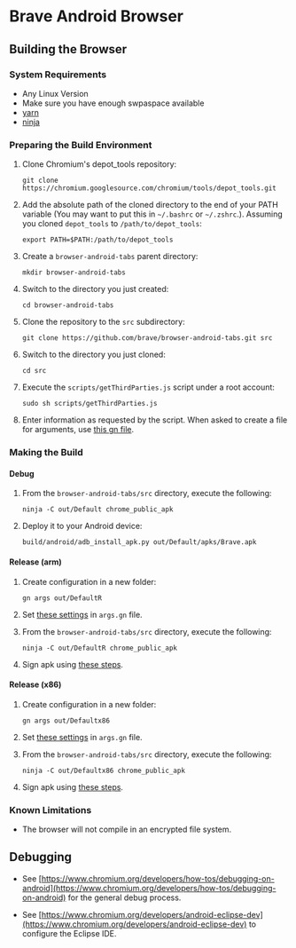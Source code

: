 # Brave Android Browser

## Building the Browser

### System Requirements

- Any Linux Version
- Make sure you have enough swpaspace available
- [yarn](https://yarnpkg.com/lang/en/docs/install/#linux-tab)
- [ninja](https://ninja-build.org/)

### Preparing the Build Environment

1. Clone Chromium's depot_tools repository:

   `git clone https://chromium.googlesource.com/chromium/tools/depot_tools.git`

2. Add the absolute path of the cloned directory to the end of your PATH variable (You may want to put this in `~/.bashrc` or `~/.zshrc`.). Assuming you cloned `depot_tools` to `/path/to/depot_tools`:

   `export PATH=$PATH:/path/to/depot_tools`

3. Create a `browser-android-tabs` parent directory:

   `mkdir browser-android-tabs`

4. Switch to the directory you just created:

   `cd browser-android-tabs`

5. Clone the repository to the `src` subdirectory:

   `git clone https://github.com/brave/browser-android-tabs.git src`

6. Switch to the directory you just cloned:

   `cd src`

7. Execute the `scripts/getThirdParties.js` script under a root account:

   `sudo sh scripts/getThirdParties.js`

8. Enter information as requested by the script. When asked to create a file for arguments, use [this gn file](https://github.com/brave/browser-android-tabs/wiki/Sample-gn-file-for-debug).

### Making the Build

#### Debug

1. From the `browser-android-tabs/src` directory, execute the following:

   `ninja -C out/Default chrome_public_apk`

2. Deploy it to your Android device:

   `build/android/adb_install_apk.py out/Default/apks/Brave.apk`

#### Release (arm)

1. Create configuration in a new folder:

   `gn args out/DefaultR`
    
2. Set [these settings](https://github.com/brave/browser-android-tabs/wiki/Sample-gn-file-for-arm-release) in `args.gn` file.

3. From the `browser-android-tabs/src` directory, execute the following:

   `ninja -C out/DefaultR chrome_public_apk`

4. Sign apk using [these steps](https://github.com/brave/browser-android-tabs/wiki/Sign-in-an-apk).

#### Release (x86)

1. Create configuration in a new folder:

   `gn args out/Defaultx86`
    
2. Set [these settings](https://github.com/brave/browser-android-tabs/wiki/Sample-gn-file-for-x86-release) in `args.gn` file.

3. From the `browser-android-tabs/src` directory, execute the following:

   `ninja -C out/Defaultx86 chrome_public_apk`

4. Sign apk using [these steps](https://github.com/brave/browser-android-tabs/wiki/Sign-in-an-apk).

### Known Limitations

- The browser will not compile in an encrypted file system.

## Debugging

- See [https://www.chromium.org/developers/how-tos/debugging-on-android](https://www.chromium.org/developers/how-tos/debugging-on-android) for the general debug process.

- See [https://www.chromium.org/developers/android-eclipse-dev](https://www.chromium.org/developers/android-eclipse-dev) to configure the Eclipse IDE.
